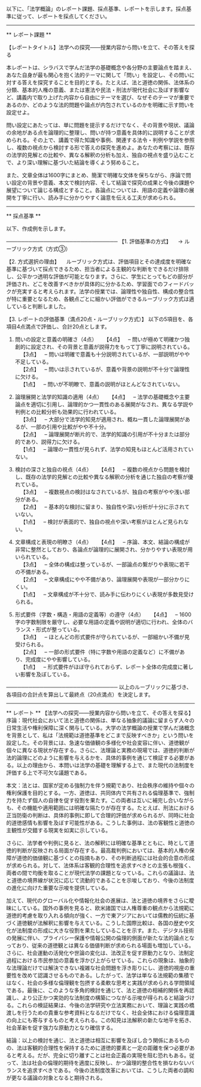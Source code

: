 以下に、「法学概論」のレポート課題、採点基準、レポートを示します。採点基準に従って、レポートを採点してください。

---------------------------------------
** レポート課題 **

【レポートタイトル】法学への探究――授業内容から問いを立て、その答えを探る

本レポートは、シラバスで学んだ法学の基礎概念や各分野の主要論点を踏まえ、あなた自身が最も関心を抱く法的テーマに関して「問い」を設定し、その問いに対する答えを探究することを目的とする。たとえば、法と道徳の関係、法体系の分類、基本的人権の意義、または憲法や民法・刑法が現代社会に及ぼす影響など、講義内で取り上げた内容から自由にテーマを選び、なぜそのテーマが重要であるのか、どのような法的問題や論点が内包されているのかを明確に示す問いを設定せよ。

問い設定にあたっては、単に問題を提示するだけでなく、その背景や現状、議論の余地がある点を論理的に整理し、問いが持つ意義を具体的に説明することが求められる。その上で、講義で得た知識や事例、関連する法令・判例や学説を参照し、複数の視点から検討する形で答えの探究を進めよ。あなたの考察には、既存の法学的見解との比較や、異なる解釈の分析も加え、独自の視点を盛り込むことで、より深い理解に基づいた結論を導くよう努めること。

また、文章全体は1600字にまとめ、簡潔で明確な文体を保ちながら、序論で問い設定の背景や意義、本文で検討内容、そして結論で探究の成果と今後の課題や展望について論じる構成とすること。各論点については、用語の定義や論理の展開を丁寧に行い、読み手に分かりやすく論意を伝える工夫が求められる。

---------------------------------------
** 採点基準 **

以下、作成例を示します。

──────────────────────────────
【1. 評価基準の方式】
 → ルーブリック方式（方式③）

【2. 方式選択の理由】
 ルーブリック方式は、評価項目とその達成度を明確な基準に基づいて採点できるため、担当者による主観的な判断をできるだけ排除し、公平かつ透明な評価が可能となります。さらに、学生にとってもどの部分が評価され、どこを改善すべきかが具体的に分かるため、学習面でのフィードバックが充実すると考えられます。法学の授業では、論理性や独自性、構成の整合性が特に重要となるため、各観点ごとに細かい評価ができるルーブリック方式は適していると判断しました。

【3. レポートの評価基準（満点20点・ルーブリック方式）】
以下の5項目を、各項目4点満点で評価し、合計20点とします。

1. 問いの設定と意義の明確さ（4点）
 【4点】 – 問いが極めて明確かつ独創的に設定され、その背景と意義が説得力をもって丁寧に説明されている。  
 【3点】 – 問いは明確で意義も十分説明されているが、一部説明がやや不足している。  
 【2点】 – 問いは示されているが、意義や背景の説明が不十分で論理性に欠ける。  
 【1点】 – 問いが不明瞭で、意義の説明がほとんどなされていない。

2. 論理展開と法学的知識の適用（4点）
 【4点】 – 法学の基礎概念や主要論点を適切に引用し、論理的かつ一貫性のある展開がなされ、異なる学説や判例との比較分析も効果的に行われている。  
 【3点】 – 大部分で法学的知見が適用され、概ね一貫した論理展開があるが、一部の引用や比較がやや不十分。  
 【2点】 – 論理展開が断片的で、法学的知識の引用が不十分または部分的であり、説得力に欠ける。  
 【1点】 – 論理の一貫性が見られず、法学の知見もほとんど活用されていない。

3. 検討の深さと独自の視点（4点）
 【4点】 – 複数の視点から問題を検討し、既存の法学的見解との比較や異なる解釈の分析を通じた独自の考察が優れている。  
 【3点】 – 複数視点の検討はなされているが、独自の考察がやや浅い部分がある。  
 【2点】 – 基本的な検討に留まり、独自性や深い分析が十分に示されていない。  
 【1点】 – 検討が表面的で、独自の視点や深い考察がほとんど見られない。

4. 文章構成と表現の明瞭さ（4点）
 【4点】 – 序論、本文、結論の構成が非常に整然としており、各論点が論理的に展開され、分かりやすい表現が用いられている。  
 【3点】 – 全体の構成は整っているが、一部論点の繋がりや表現に若干の不備がある。  
 【2点】 – 文章構成にやや不備があり、論理展開や表現が一部分かりにくい。  
 【1点】 – 文章構成が不十分で、読み手に伝わりにくい表現が多数見受けられる。

5. 形式要件（字数・構造・用語の定義等）の遵守（4点）
 【4点】 – 1600字の字数制限を厳守し、必要な用語の定義や説明が適切に行われ、全体のバランス・形式が整っている。  
 【3点】 – ほとんどの形式要件が守られているが、一部細かい不備が見受けられる。  
 【2点】 – 一部の形式要件（特に字数や用語の定義など）に不備があり、完成度にやや影響している。  
 【1点】 – 形式要件がほぼ守られておらず、レポート全体の完成度に著しい影響を及ぼしている。

──────────────────────────────
以上のルーブリックに基づき、各項目の合計点を算出して最終点（20点満点）を決定します。

---------------------------------------
** レポート **
【法学への探究――授業内容から問いを立て、その答えを探る】  
序論：現代社会において法と道徳の関係は、単なる抽象的議論に留まらず人々の日常生活や権利保障に深く関与している。大学の法学概論の授業で学んだ諸概念を背景として、私は「法規範は道徳基準をどこまで反映すべきか」という問いを設定した。その背景には、急速な価値観の多様化や社会変容に伴い、道徳観が個々に異なる現状が存在する。さらに、法理論と実務の現場では、道徳的判断が法的論理にどのように影響を与えるかを、具体的事例を通じて検証する必要がある。以上の理由から、本問いは法学の基礎を理解する上で、また現代の法制度を評価する上で不可欠な議題である。  

本文：法とは、国家が定める強制力を伴う規範であり、社会秩序の維持や個々の権利保護を目的とする。一方、道徳は、共同体内で共有される倫理基準で、強制力を持たず個人の自律を促す役割を果たす。この両者は互いに補完し合いながらも、その機能や適用範囲には明確な隔たりが存在する。たとえば、刑法における正当防衛の判断は、具体的事例に即して合理的評価が求められるが、同時に社会的道徳感情も影響を及ぼす可能性がある。こうした事例は、法の客観性と道徳の主観性が交錯する現実を如実に示している。  

さらに、法学者や判例に見ると、法の解釈には明確な基準とともに、時として道徳的判断が反映される局面が存在する。最高裁判例においては、基本的人権の保障が道徳的価値観に基づくとの指摘もあり、その判断過程には社会的合意の形成が求められる。対して、法体系は客観的合理性を追求すべきとの主張も根強く、両者の間で均衡を取ることが現代法学の課題となっている。これらの議論は、法と道徳の境界線が状況に応じて流動的であることを示唆しており、今後の法制度の進化に向けた重要な示唆を提供している。  

加えて、現代のグローバル化や情報化社会の進展は、法と道徳の境界をさらに曖昧にしている。国外の事例を見ると、欧米諸国では人権尊重の観点から法規範に道徳的考慮を取り入れる傾向が強く、一方で東アジアにおいては儒教的伝統に基づく道徳観が法解釈に影響を与えている。こうした国際比較は、各国の歴史や文化が法制度の形成に大きな役割を果たしていることを示す。また、デジタル技術の発展に伴い、プライバシー保護や情報公開の倫理的側面が新たな法的論点となっており、従来の道徳観とは異なる価値判断が求められる場面も増加している。さらに、社会運動の活発化や世論の変化は、法改正を促す原動力となり、法制定過程における市民参加の意義を浮かび上がらせている。これらの現象は、抽象的な法理論だけでは解決できない複雑な社会問題を浮き彫りにし、道徳的視座の重要性を改めて認識させるものである。したがって、法学は単なる法規範の集積ではなく、社会の多様な倫理観を包摂する柔軟な思考と実践が求められる学問領域である。最後に、このような多角的検討を通じて、法と道徳の相補的関係を再認識し、より公正かつ実効的な法制度の構築につながる示唆が得られると結論づける。これらの検証結果は、今後の法学研究や立法実務において、理論と実践の橋渡しを行うための貴重な参考資料となるだけでなく、社会全体における倫理意識の向上にも寄与するものと考えられる。この知見は法解釈の新たな地平を拓き、社会革新を促す強力な原動力となり確信する。  

結論：以上の検討を通じ、法と道徳は相互に影響を及ぼし合う関係にあるものの、法は客観的合理性を保持するために道徳的要素と一定の距離を保つ必要があると考える。だが、完全に切り離すことは社会正義の実現を阻む恐れもある。従って、法は社会の倫理的期待を適度に反映し、かつ論理的整合性を損なわないバランスを追求すべきである。今後の法制度改革においては、こうした両者の調和が更なる議論の対象となると期待される。

